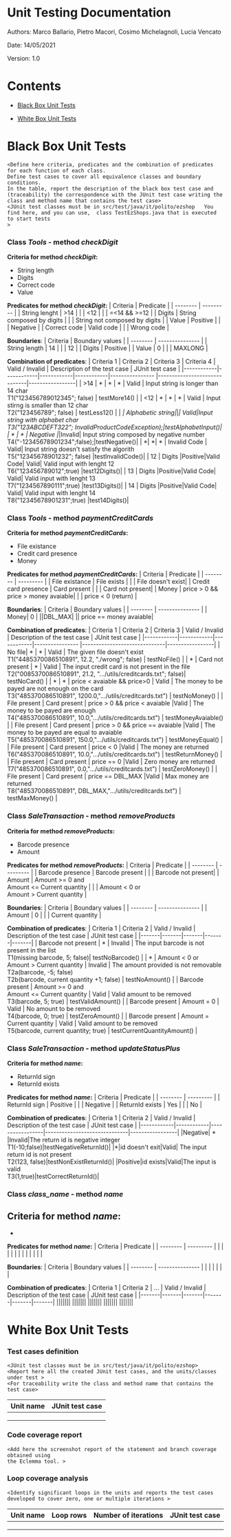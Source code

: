 # Unit Testing Documentation

Authors: Marco Ballario, Pietro Macori, Cosimo Michelagnoli, Lucia Vencato

Date: 14/05/2021

Version: 1.0

# Contents

- [Black Box Unit Tests](#black-box-unit-tests)




- [White Box Unit Tests](#white-box-unit-tests)


# Black Box Unit Tests

    <Define here criteria, predicates and the combination of predicates for each function of each class.
    Define test cases to cover all equivalence classes and boundary conditions.
    In the table, report the description of the black box test case and (traceability) the correspondence with the JUnit test case writing the 
    class and method name that contains the test case>
    <JUnit test classes must be in src/test/java/it/polito/ezshop   You find here, and you can use,  class TestEzShops.java that is executed  
    to start tests
    >

 ### **Class *Tools* - method *checkDigit***

**Criteria for method *checkDigit*:**
 - String length
 - Digits
 - Correct code
 - Value

**Predicates for method *checkDigit*:**
| Criteria | Predicate |
| -------- | --------- |
|    String lenght      |     >14      |
|          |     <12      |
|          |      =<14 && >=12     |
|    Digits      |     String composed by digits       |
|          |     String not composed by digits       |
|    Value      |     Positive      |
|          |     Negative     |
|    Correct code      |     Valid code      |
|          |     Wrong code     |

**Boundaries**:
| Criteria | Boundary values |
| -------- | --------------- |
|    String length      |          14       |
|          |       12          |
|     Digits     |         Positive        |
|     Value     |         0        |
|               |         MAXLONG          |

**Combination of predicates**:
| Criteria 1 | Criteria 2 | Criteria 3 | Criteria 4 | Valid / Invalid | Description of the test case | JUnit test case |
|------------|------------|------------|------------|---------------- |------------------------------|-----------------|
| >14 | * | * | * | Valid | Input string is longer than 14 char<br/>T1("123456789012345"; false) | testMore14() |
| <12 | * | * | * | Valid | Input stirng is smaller than 12 char<br/>T2("123456789"; false) | testLess12() |
| *| Alphabetic string|*|*| Valid|Input string with alphabet char<br/>T3("123ABCDEFT322"; InvalidProductCodeException);|testAlphabetInput()|
| * | * | Negative |*|Invalid| Input string composed by negative number<br/>T4("-12345678901234";false);|testNegative()|
| *| *| * | Invalid Code | Valid| Input string doesn't satisfy the algorith<br/>T5("12345678901232"; false) |testInvalidCode()|
| 12 | Digits |Positive|Valid Code| Valid| Valid input with lenght 12<br/>T6("123456789012";true) |test12Digits()|
| 13 | Digits |Positive|Valid Code| Valid| Valid input with lenght 13<br/>T7("1234567890111";true) |test13Digits()|
| 14 | Digits |Positive|Valid Code| Valid| Valid input with lenght 14<br/>T8("12345678901231";true) |test14Digits()|

### **Class *Tools* - method *paymentCreditCards***

**Criteria for method *paymentCreditCards*:**
 - File existance
 - Credit card presence
 - Money

**Predicates for method *paymentCreditCards*:**
| Criteria | Predicate |
| -------- | --------- |
| File existance | File exists |
|  | File doesn't exist|
| Credit card presence | Card present |
| | Card not present|
| Money  | price > 0 && price > money avaiable|
| | price < 0 (return) |

**Boundaries**:
| Criteria | Boundary values |
| -------- | --------------- |
| Money| 0 |
||DBL_MAX|
|| price == money avaiable|

**Combination of predicates**:
| Criteria 1 | Criteria 2 | Criteria 3 | Valid / Invalid | Description of the test case | JUnit test case |
|------------|------------|------------|---------------- |------------------------------|-----------------|
| No file| * | * | Valid | The given file doesn't exist<br/>T1("4485370086510891", 12.2, "./wrong"; false) | testNoFile() |
| * | Card not present | * | Valid | The input credit card is not present in the file<br/>T2("0085370086510891", 21.2, ".../utils/creditcards.txt"; false)| testNoCard() |
| * | * | price < avaiable && price>0 | Valid | The money to be payed are not enough on the card<br/>T3("485370086510891", 1200.0,".../utils/creditcards.txt") | testNoMoney() |
| File present | Card present | price > 0 && price < avaiable |Valid | The money to be payed are enough<br/>T4("485370086510891", 10.0,".../utils/creditcards.txt") | testMoneyAvaiable() |
| File present | Card present | price > 0 && price == avaiable |Valid | The money to be payed are equal to avaiable<br/>T5("485370086510891", 150.0,".../utils/creditcards.txt") | testMoneyEqual() |
| File present | Card present | price < 0  |Valid | The money are returned<br/>T6("485370086510891", 10.0,".../utils/creditcards.txt") | testReturnMoney() |
| File present | Card present | price == 0  |Valid | Zero money are returned<br/>T7("485370086510891", 0.0,".../utils/creditcards.txt") | testZeroMoney() |
| File present | Card present | price == DBL_MAX  |Valid | Max money are returned<br/>T8("485370086510891", DBL_MAX,".../utils/creditcards.txt") | testMaxMoney() |

### **Class *SaleTransaction* - method *removeProducts***

**Criteria for method *removeProducts*:**
 - Barcode presence
 - Amount

**Predicates for method *removeProducts*:**
| Criteria | Predicate |
| -------- | --------- |
| Barcode presence | Barcode present |
| | Barcode not present|
| Amount  | Amount >= 0 and<br/>Amount <= Current quantity |
| | Amount < 0 or<br/>Amount > Current quantity |

**Boundaries**:
| Criteria | Boundary values |
| -------- | --------------- |
| Amount | 0 |
| | Current quantity |

**Combination of predicates**:
| Criteria 1 | Criteria 2 | Valid / Invalid | Description of the test case | JUnit test case |
|-------|-------|-------|-------|-------|
| Barcode not present | * | Invalid | The input barcode is not present in the list<br/>T1(missing barcode, 5; false)| testNoBarcode() |
| * | Amount < 0 or<br/>Amount > Current quantity | Invalid | The amount provided is not removable<br/>T2a(barcode, -5; false)<br/>T2b(barcode, current quantity +1; false) | testNoAmount() |
| Barcode present | Amount >= 0 and<br/>Amount <= Current quantity | Valid | Valid amount to be removed<br/>T3(barcode, 5; true) | testValidAmount() |
| Barcode present | Amount = 0 | Valid | No amount to be removed<br/>T4(barcode, 0; true) | testZeroAmount() |
| Barcode present | Amount = Current quantity | Valid | Valid amount to be removed<br/>T5(barcode, current quantity; true) | testCurrentQuantityAmount() |

### **Class *SaleTransaction* - method *updateStatusPlus***

**Criteria for method *name*:**
 - ReturnId sign
 - ReturnId exists



**Predicates for method *name*:**
| Criteria | Predicate |
| -------- | --------- |
|     ReturnId sign     |      Positive     |
|          |    Negative       |
|     ReturnId exists     |     Yes      |
|          |     No      |


**Combination of predicates**:
| Criteria 1 | Criteria 2 | Valid / Invalid | Description of the test case | JUnit test case |
|------------|------------|-----------------|------------------------------|-----------------|
|Negative| * |Invalid|The return id is negative integer<br/>T1(-10;false)|testNegativeReturnId()|
|*|id doesn't exit|Valid| The input return id is not present<br/>T2(123, false)|testNonExistReturnId()|
|Positive|id exists|Valid|The input is valid<br/>T3(1,true)|testCorrectReturnId()|


### **Class *class_name* - method *name***

**Criteria for method *name*:**
 - 
 - 

**Predicates for method *name*:**
| Criteria | Predicate |
| -------- | --------- |
|          |           |
|          |           |
|          |           |
|          |           |

**Boundaries**:
| Criteria | Boundary values |
| -------- | --------------- |
|          |                 |
|          |                 |

**Combination of predicates**:
| Criteria 1 | Criteria 2 | ... | Valid / Invalid | Description of the test case | JUnit test case |
|-------|-------|-------|-------|-------|-------|
|||||||
|||||||
|||||||
|||||||
|||||||

# White Box Unit Tests

### Test cases definition
    
    <JUnit test classes must be in src/test/java/it/polito/ezshop>
    <Report here all the created JUnit test cases, and the units/classes under test >
    <For traceability write the class and method name that contains the test case>


| Unit name | JUnit test case |
|--|--|
|||
|||
||||

### Code coverage report

    <Add here the screenshot report of the statement and branch coverage obtained using
    the Eclemma tool. >


### Loop coverage analysis

    <Identify significant loops in the units and reports the test cases
    developed to cover zero, one or multiple iterations >

|Unit name | Loop rows | Number of iterations | JUnit test case |
|---|---|---|---|
|||||
|||||
||||||



